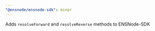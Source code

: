 ```yaml
---
"@ensnode/ensnode-sdk": minor
---
```


Adds `resolveForward` and `resolveReverse` methods to ENSNode-SDK
